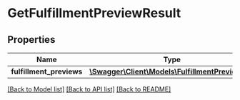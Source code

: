 # GetFulfillmentPreviewResult

## Properties
Name | Type | Description | Notes
------------ | ------------- | ------------- | -------------
**fulfillment_previews** | [**\Swagger\Client\Models\FulfillmentPreviewList**](FulfillmentPreviewList.md) |  | [optional] 

[[Back to Model list]](../../README.md#documentation-for-models) [[Back to API list]](../../README.md#documentation-for-api-endpoints) [[Back to README]](../../README.md)

